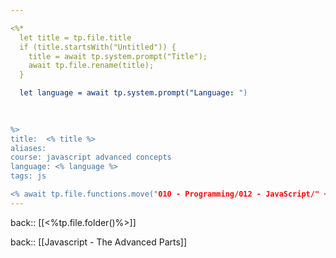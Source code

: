 ```yaml
---

<%*
  let title = tp.file.title
  if (title.startsWith("Untitled")) {
    title = await tp.system.prompt("Title");
    await tp.file.rename(title);
  } 

  let language = await tp.system.prompt("Language: ")

  
  
%>
title:  <% title %>
aliases:
course: javascript advanced concepts
language: <% language %>
tags: js

<% await tp.file.functions.move("010 - Programming/012 - JavaScript/" + tp.file.title) %>
---
```

back:: [[<%tp.file.folder()%>]]

back:: [[Javascript - The Advanced Parts]]
